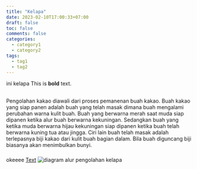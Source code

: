 ```yaml
---
title: "Kelapa"
date: 2023-02-10T17:00:33+07:00
draft: false
toc: false
comments: false
categories:
  - category1
  - category2
tags:
  - tag1
  - tag2
---
```


ini kelapa
This is **bold** text.

##

Pengolahan kakao diawali dari proses pemanenan buah kakao. Buah kakao yang siap panen adalah buah yang telah masak dimana buah mengalami perubahan warna kulit buah.
Buah yang berwarna merah saat muda siap dipanen ketika alur buah berwarna kekuningan. Sedangkan buah yang ketika muda berwarna hijau kekuningan siap dipanen ketika buah telah berwarna kuning tua atau jingga. Ciri lain buah telah masak adalah terlepasnya biji kakao dari kulit buah bagian dalam. Bila buah diguncang biji biasanya akan menimbulkan bunyi.

###

okeeee
[Text](https://www.gohugo.io "Title")
![diagram alur pengolahan kelapa](https://4.bp.blogspot.com/-89RK3vsPeAw/V9FJ-fgPW5I/AAAAAAAADOY/D-R__QHvwzMdNNKsIaNkEU7rzT2hVep7gCK4B/s1600/API%2BSimsimi%2Bdan%2BBot%2BTelegram%2B-%2BPetani%2BKode.png)

<!--more-->
